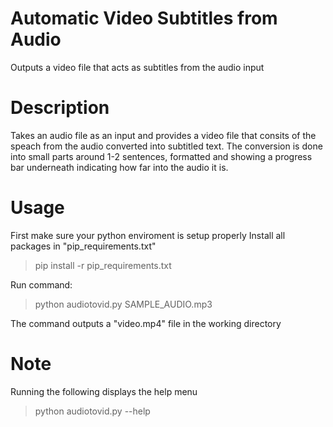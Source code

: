 # Automatic Video Subtitles from Audio
Outputs a video file that acts as subtitles from the audio input

# Description
Takes an audio file as an input and provides a video file that consits of the speach from the audio converted into subtitled text. The conversion is done into small parts around 1-2 sentences, formatted and showing a progress bar underneath indicating how far into the audio it is.

# Usage
First make sure your python enviroment is setup properly
Install all packages in "pip_requirements.txt"
> pip install -r pip_requirements.txt

Run command:
> python audiotovid.py SAMPLE_AUDIO.mp3

The command outputs a "video.mp4" file in the working directory

# Note
Running the following displays the help menu
> python audiotovid.py --help
